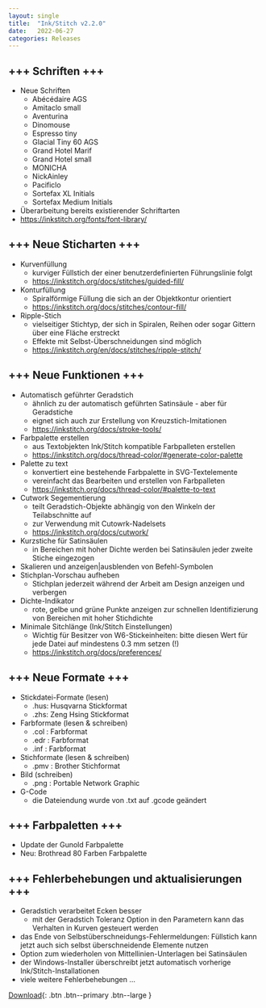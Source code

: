 ```yaml
---
layout: single
title:  "Ink/Stitch v2.2.0"
date:   2022-06-27
categories: Releases
---
```

## +++ Schriften +++
* Neue Schriften 
  * Abécédaire AGS
  * Amitaclo small
  * Aventurina
  * Dinomouse
  * Espresso tiny
  * Glacial Tiny 60 AGS
  * Grand Hotel Marif
  * Grand Hotel small
  * MONICHA
  * NickAinley
  * Pacificlo
  * Sortefax XL Initials
  * Sortefax Medium Initials
* Überarbeitung bereits existierender Schriftarten
* https://inkstitch.org/fonts/font-library/

## +++ Neue Sticharten +++
* Kurvenfüllung
  * kurviger Füllstich der einer benutzerdefinierten Führungslinie folgt
  * https://inkstitch.org/docs/stitches/guided-fill/
* Konturfüllung
  * Spiralförmige Füllung die sich an der Objektkontur orientiert
  * https://inkstitch.org/docs/stitches/contour-fill/
* Ripple-Stich
  * vielseitiger Stichtyp, der sich in Spiralen, Reihen oder sogar Gittern über eine Fläche erstreckt
  * Effekte mit Selbst-Überschneidungen sind möglich
  * https://inkstitch.org/en/docs/stitches/ripple-stitch/

## +++ Neue Funktionen +++
* Automatisch geführter Geradstich
  * ähnlich zu der automatisch geführten Satinsäule - aber für Geradstiche
  * eignet sich auch zur Erstellung von Kreuzstich-Imitationen
  * https://inkstitch.org/docs/stroke-tools/
* Farbpalette erstellen
  * aus Textobjekten Ink/Stitch kompatible Farbpalleten erstellen
  * https://inkstitch.org/docs/thread-color/#generate-color-palette
* Palette zu text
  * konvertiert eine bestehende Farbpalette in SVG-Textelemente
  * vereinfacht das Bearbeiten und erstellen von Farbpalleten
  * https://inkstitch.org/docs/thread-color/#palette-to-text
* Cutwork Segementierung
  * teilt Geradstich-Objekte abhängig von den Winkeln der Teilabschnitte auf
  * zur Verwendung mit Cutowrk-Nadelsets
  * https://inkstitch.org/docs/cutwork/
* Kurzstiche für Satinsäulen
  * in Bereichen mit hoher Dichte werden bei Satinsäulen jeder zweite Stiche eingezogen
* Skalieren und anzeigen|ausblenden von Befehl-Symbolen
* Stichplan-Vorschau aufheben
  * Stichplan jederzeit während der Arbeit am Design anzeigen und verbergen
* Dichte-Indikator
  * rote, gelbe und grüne Punkte anzeigen zur schnellen Identifizierung von Bereichen mit hoher Stichdichte
* Minimale Sitchlänge (Ink/Stitch Einstellungen)
  * Wichtig für Besitzer von W6-Stickeinheiten: bitte diesen Wert für jede Datei auf mindestens 0.3 mm setzen (!)
  * https://inkstitch.org/docs/preferences/

## +++ Neue Formate +++
* Stickdatei-Formate (lesen)
  * .hus: Husqvarna Stickformat
  * .zhs: Zeng Hsing Stickformat
* Farbformate (lesen & schreiben)
  * .col : Farbformat
  * .edr : Farbformat
  * .inf : Farbformat
* Stichformate (lesen & schreiben)
  * .pmv : Brother Stichformat
* Bild (schreiben)
  * .png : Portable Network Graphic
* G-Code
  * die Dateiendung wurde von .txt auf .gcode geändert

## +++ Farbpaletten +++
* Update der Gunold Farbpalette
* Neu: Brothread 80 Farben Farbpalette

## +++ Fehlerbehebungen und aktualisierungen +++
* Geradstich verarbeitet Ecken besser
  * mit der Geradstich Toleranz Option in den Parametern kann das Verhalten in Kurven gesteuert werden
* das Ende von Selbstüberschneidungs-Fehlermeldungen: Füllstich kann jetzt auch sich selbst überschneidende Elemente nutzen
* Option zum wiederholen von Mittellinien-Unterlagen bei Satinsäulen
* der Windows-Installer überschreibt jetzt automatisch vorherige Ink/Stitch-Installationen
* viele weitere Fehlerbehebungen ...

[Download](https://github.com/inkstitch/inkstitch/releases/tag/v2.2.0){: .btn .btn--primary .btn--large }
